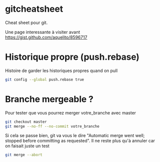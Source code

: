 # gitcheatsheet
Cheat sheet pour git.

Une page interessante à visiter avant https://gist.github.com/aquelito/8596717

Historique propre (push.rebase)
===============================
Histoire de garder les historiques propres quand on pull
```sh
git config --global push.rebase true
```

Branche mergeable ?
===================
Pour tester que vous pourrez merger votre_branche avec master
```sh
git checkout master
git merge --no-ff --no-commit votre_branche
```
Si cela se passe bien, git va vous le dire "Automatic merge went well; stopped before committing as requested". 
Il ne reste plus qu'à annuler car on faisait juste un test
```sh
git merge --abort
```
